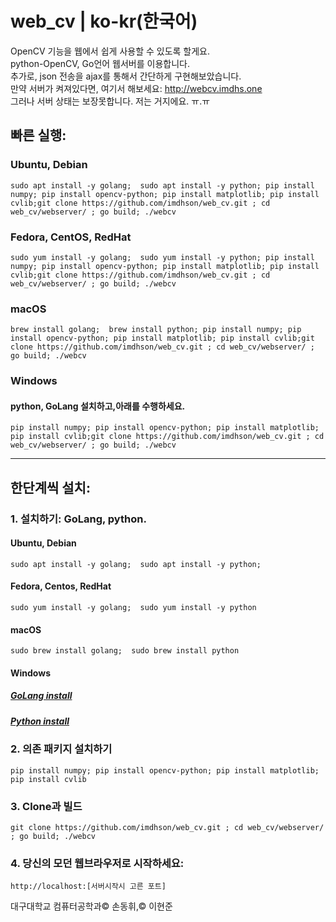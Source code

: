 # web_cv | ko-kr(한국어)
OpenCV 기능을 웹에서 쉽게 사용할 수 있도록 할게요.<br>
python-OpenCV, Go언어 웹서버를 이용합니다.<br>
추가로, json 전송을 ajax를 통해서 간단하게 구현해보았습니다.
<br>
만약 서버가 켜져있다면, 여기서 해보세요: http://webcv.imdhs.one <br>
그러나 서버 상태는 보장못합니다. 저는 거지에요. ㅠ.ㅠ
## 빠른 실행:
### Ubuntu, Debian

    sudo apt install -y golang;  sudo apt install -y python; pip install numpy; pip install opencv-python; pip install matplotlib; pip install cvlib;git clone https://github.com/imdhson/web_cv.git ; cd web_cv/webserver/ ; go build; ./webcv
 
### Fedora, CentOS, RedHat
    
    sudo yum install -y golang;  sudo yum install -y python; pip install numpy; pip install opencv-python; pip install matplotlib; pip install cvlib;git clone https://github.com/imdhson/web_cv.git ; cd web_cv/webserver/ ; go build; ./webcv

### macOS
    
    brew install golang;  brew install python; pip install numpy; pip install opencv-python; pip install matplotlib; pip install cvlib;git clone https://github.com/imdhson/web_cv.git ; cd web_cv/webserver/ ; go build; ./webcv
    
### Windows
#### python, GoLang 설치하고,아래를 수행하세요.

    pip install numpy; pip install opencv-python; pip install matplotlib; pip install cvlib;git clone https://github.com/imdhson/web_cv.git ; cd web_cv/webserver/ ; go build; ./webcv
    
----

## 한단계씩 설치:

### 1. 설치하기: GoLang, python.

#### Ubuntu, Debian

    sudo apt install -y golang;  sudo apt install -y python;
  
#### Fedora, Centos, RedHat

    sudo yum install -y golang;  sudo yum install -y python

#### macOS

    sudo brew install golang;  sudo brew install python

#### Windows
##### [GoLang install](https://go.dev/dl/)
##### [Python install](https://www.python.org/downloads/)
  
### 2. 의존 패키지 설치하기

    pip install numpy; pip install opencv-python; pip install matplotlib; pip install cvlib
  
### 3. Clone과 빌드

    git clone https://github.com/imdhson/web_cv.git ; cd web_cv/webserver/ ; go build; ./webcv
  
### 4. 당신의 모던 웹브라우저로 시작하세요:

    http://localhost:[서버시작시 고른 포트]

대구대학교 컴퓨터공학과&copy;  손동휘,&copy;  이현준
